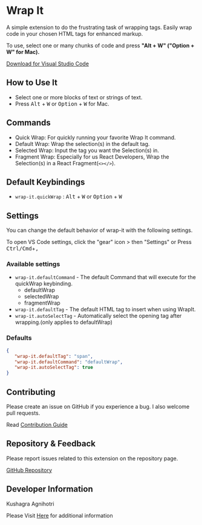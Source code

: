 # Wrap It

A simple extension to do the frustrating task of wrapping tags.
Easily wrap code in your chosen HTML tags for enhanced markup.

To use, select one or many chunks of code and press **"Alt + W" ("Option + W" for Mac).**

[Download for Visual Studio Code](https://marketplace.visualstudio.com/items/kushagra-aa.wrap-it)

## How to Use It

* Select one or more blocks of text or strings of text.
* Press <kbd>Alt</kbd> + <kbd>W</kbd> or <kbd>Option</kbd> + <kbd>W</kbd> for Mac.

## Commands

* Quick Wrap: For quickly running your favorite Wrap It command.
* Default Wrap: Wrap the selection(s) in the default tag.
* Selected Wrap: Input the tag you want the Selection(s) in.
* Fragment Wrap: Especially for us React Developers, Wrap the Selection(s) in a React Fragment(`<></>`).

## Default Keybindings

* `wrap-it.quickWrap` : <kbd>Alt</kbd> + <kbd>W</kbd> or <kbd>Option</kbd> + <kbd>W</kbd>

## Settings

You can change the default behavior of wrap-it with the following settings.

To open VS Code settings, click the "gear" icon > then "Settings"
or
Press <kbd>Ctrl/Cmd</kbd>+<kbd>,</kbd>

### Available settings

* `wrap-it.defaultCommand` -  The default Command that will execute for the quickWrap keybinding.
  * defaultWrap
  * selectedWrap
  * fragmentWrap
* `wrap-it.defaultTag` -  The default HTML tag to insert when using WrapIt.
* `wrap-it.autoSelectTag` -  Automatically select the opening tag after wrapping.(only applies to defaultWrap)

### Defaults

 ```json
 {
    "wrap-it.defaultTag": "span",
    "wrap-it.defaultCommand": "defaultWrap",
    "wrap-it.autoSelectTag": true
 }
 ```

## Contributing

Please create an issue on GitHub if you experience a bug.
I also welcome pull requests.

Read [Contribution Guide](./contribution.md)

## Repository & Feedback

Please report issues related to this extension on the repository page.

[GitHub Repository](https://github.com/kushagra-aa/wrap-it)

## Developer Information

Kushagra Agnihotri

Please Visit [Here](https://kushagra-aa.vercel.app/) for additional information
